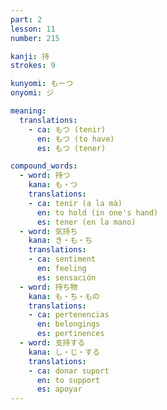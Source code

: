 ```yaml
---
part: 2
lesson: 11
number: 215

kanji: 持
strokes: 9

kunyomi: もーつ
onyomi: ジ

meaning:
  translations:
    - ca: もつ (tenir)
      en: もつ (to have)
      es: もつ (tener)

compound_words:
  - word: 持つ
    kana: も・つ
    translations:
    - ca: tenir (a la mà)
      en: to hold (in one's hand)
      es: tener (en la mano)
  - word: 気持ち
    kana: き・も・ち
    translations:
    - ca: sentiment
      en: feeling
      es: sensación
  - word: 持ち物
    kana: も・ち・もの
    translations:
    - ca: pertenencias
      en: belongings
      es: pertinences
  - word: 支持する
    kana: し・じ・する
    translations:
    - ca: donar suport
      en: to support
      es: apoyar
---
```

